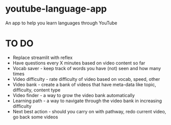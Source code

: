 # youtube-language-app
An app to help you learn languages through YouTube

# TO DO

+ Replace streamlit with reflex
+ Have questions every X minutes based on video content so far
+ Vocab saver - keep track of words you have (not) seen and how many times
+ Video difficulty - rate difficulty of video based on vocab, speed, other
+ Video bank - create a bank of videos that have meta-data like topic, difficulty, content type
+ Video finder - a way to grow the video bank automatically
+ Learning path - a way to navigate through the video bank in increasing difficulty
+ Next best action - should you carry on with pathway, redo current video, go back some videos